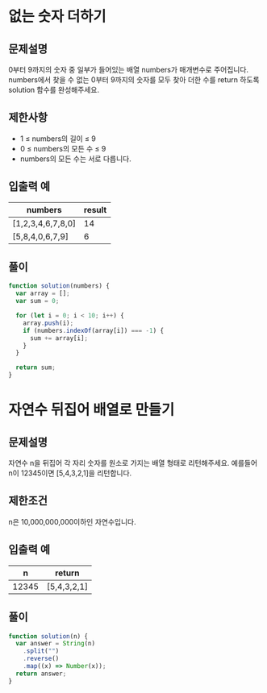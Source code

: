 # 없는 숫자 더하기

## 문제설명

0부터 9까지의 숫자 중 일부가 들어있는 배열 numbers가 매개변수로 주어집니다. numbers에서 찾을 수 없는 0부터 9까지의 숫자를 모두 찾아 더한 수를 return 하도록 solution 함수를 완성해주세요.

## 제한사항

- 1 ≤ numbers의 길이 ≤ 9
- 0 ≤ numbers의 모든 수 ≤ 9
- numbers의 모든 수는 서로 다릅니다.

## 입출력 예

| numbers           | result |
| ----------------- | ------ |
| [1,2,3,4,6,7,8,0] | 14     |
| [5,8,4,0,6,7,9]   | 6      |

## 풀이

```js
function solution(numbers) {
  var array = [];
  var sum = 0;

  for (let i = 0; i < 10; i++) {
    array.push(i);
    if (numbers.indexOf(array[i]) === -1) {
      sum += array[i];
    }
  }

  return sum;
}
```

# 자연수 뒤집어 배열로 만들기

## 문제설명

자연수 n을 뒤집어 각 자리 숫자를 원소로 가지는 배열 형태로 리턴해주세요. 예를들어 n이 12345이면 [5,4,3,2,1]을 리턴합니다.

## 제한조건

n은 10,000,000,000이하인 자연수입니다.

## 입출력 예

| n     | return      |
| ----- | ----------- |
| 12345 | [5,4,3,2,1] |

## 풀이

```js
function solution(n) {
  var answer = String(n)
    .split("")
    .reverse()
    .map((x) => Number(x));
  return answer;
}
```
